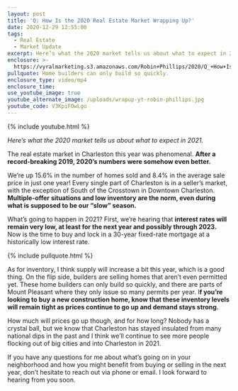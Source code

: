 ```yaml
---
layout: post
title: 'Q: How Is the 2020 Real Estate Market Wrapping Up?'
date: 2020-12-29 12:55:00
tags:
  - Real Estate
  - Market Update
excerpt: Here’s what the 2020 market tells us about what to expect in 2021.
enclosure: >-
  https://vyralmarketing.s3.amazonaws.com/Robin+Phillips/2020/Q_+How+Is+the+2020+Real+Estate+Market+Wrapping+Up_.mp4
pullquote: Home builders can only build so quickly.
enclosure_type: video/mp4
enclosure_time:
use_youtube_image: true
youtube_alternate_image: /uploads/wrapup-yt-robin-phillips.jpg
youtube_code: V3KpiFOwLgo
---
```


{% include youtube.html %}

*Here’s what the 2020 market tells us about what to expect in 2021.*

The real estate market in Charleston this year was phenomenal. **After a record-breaking 2019, 2020’s numbers were somehow even better.&nbsp;**

We’re up 15.6% in the number of homes sold and 8.4% in the average sale price in just one year\! Every single part of Charleston is in a seller’s market, with the exception of South of the Crosstown in Downtown Charleston. **Multiple-offer situations and low inventory are the norm, even during what is supposed to be our “slow” season.**

What’s going to happen in 2021? First, we’re hearing that **interest rates will remain very low, at least for the next year and possibly through 2023.** Now is the time to buy and lock in a 30-year fixed-rate mortgage at a historically low interest rate.

{% include pullquote.html %}

As for inventory, I think supply will increase a bit this year, which is a good thing. On the flip side, builders are selling homes that aren’t even permitted yet. These home builders can only build so quickly, and there are parts of Mount Pleasant where they only issue so many permits per year. I**f you’re looking to buy a new construction home, know that these inventory levels will remain tight as prices continue to go up and demand stays strong.&nbsp;**

How much will prices go up though, and for how long? Nobody has a crystal ball, but we know that Charleston has stayed insulated from many national dips in the past and I think we’ll continue to see more people flocking out of big cities and into Charleston in 2021.

If you have any questions for me about what’s going on in your neighborhood and how you might benefit from buying or selling in the next year, don’t hesitate to reach out via phone or email. I look forward to hearing from you soon.
